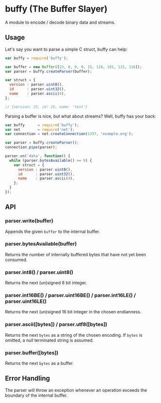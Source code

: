 # buffy (The Buffer Slayer)

A module to encode / decode binary data and streams.

## Usage

Let's say you want to parse a simple C struct, buffy can help:

```js
var buffy = require('buffy');

var buffer = new Buffer([23, 0, 0, 0, 15, 116, 101, 115, 116]);
var parser = buffy.createParser(buffer);

var struct = {
  version : parser.uint8(),
  id      : parser.uint32(),
  name    : parser.ascii(4),
};

// {version: 23, id: 15, name: 'test'}
```

Parsing a buffer is nice, but what about streams? Well, buffy has your back:

```js
var buffy      = require('buffy');
var net        = require('net');
var connection = net.createConnection(1337, 'example.org');

var parser = buffy.createParser();
connection.pipe(parser);

parser.on('data', function() {
  while (parser.bytesAvailable() >= 9) {
    var struct = {
      version : parser.uint8(),
      id      : parser.uint32(),
      name    : parser.ascii(4),
    };
  }
});
```

## API

### parser.write(buffer)

Appends the given `buffer` to the internal buffer.

### parser.bytesAvailable(buffer)

Returns the number of internally buffered bytes that have not yet been consumed.

### parser.int8() / parser.uint8()

Returns the next (un)signed 8 bit integer.

### parser.int16BE() / parser.uint16BE() / parser.int16LE() / parser.uint16LE()

Returns the next (un)signed 16 bit integer in the chosen endianness.

### parser.ascii([bytes]) / parser.utf8([bytes])

Returns the next `bytes` as a string of the chosen encoding. If `bytes` is
omitted, a null terminated string is assumed.

### parser.buffer([bytes])

Returns the next `bytes` as a buffer.

## Error Handling

The parser will throw an exception whenever an operation exceeds the boundary
of the internal buffer.

